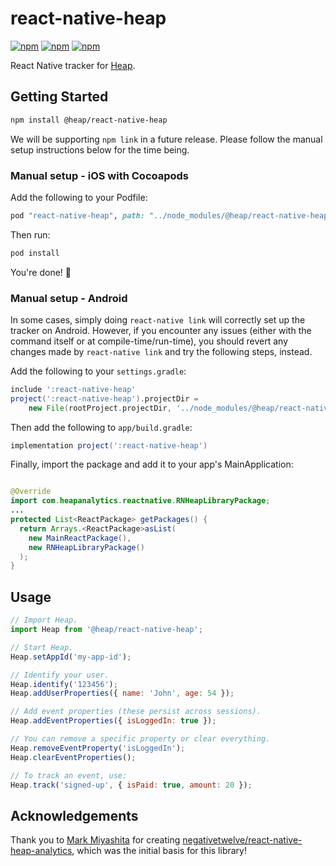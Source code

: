 # react-native-heap

[![npm](https://img.shields.io/npm/v/@heap/react-native-heap.svg)](https://www.npmjs.com/package/@heap/react-native-heap)
[![npm](https://img.shields.io/npm/dt/@heap/react-native-heap.svg)](https://www.npmjs.com/package/@heap/react-native-heap)
[![npm](https://img.shields.io/npm/l/@heap/react-native-heap.svg)](https://github.com/heap/react-native-heap/blob/master/LICENSE)

React Native tracker for [Heap](https://heapanalytics.com).

## Getting Started

```bash
npm install @heap/react-native-heap
```

We will be supporting `npm link` in a future release. Please follow the manual setup instructions below for the time being.

### Manual setup - iOS with Cocoapods

Add the following to your Podfile:

```ruby
pod "react-native-heap", path: "../node_modules/@heap/react-native-heap"
```

Then run:

```bash
pod install
```

You're done! :tada:

### Manual setup - Android

In some cases, simply doing `react-native link` will correctly set up the tracker on Android.
However, if you encounter any issues (either with the command itself or at compile-time/run-time),
you should revert any changes made by `react-native link` and try the following steps, instead.

Add the following to your `settings.gradle`:

```groovy
include ':react-native-heap'
project(':react-native-heap').projectDir =
    new File(rootProject.projectDir, '../node_modules/@heap/react-native-heap/android')
```

Then add the following to `app/build.gradle`:

```groovy
implementation project(':react-native-heap')
```

Finally, import the package and add it to your app's MainApplication:

```java

@Override
import com.heapanalytics.reactnative.RNHeapLibraryPackage;
...
protected List<ReactPackage> getPackages() {
  return Arrays.<ReactPackage>asList(
    new MainReactPackage(),
    new RNHeapLibraryPackage()
  );
}
```

## Usage

```js
// Import Heap.
import Heap from '@heap/react-native-heap';

// Start Heap.
Heap.setAppId('my-app-id');

// Identify your user.
Heap.identify('123456');
Heap.addUserProperties({ name: 'John', age: 54 });

// Add event properties (these persist across sessions).
Heap.addEventProperties({ isLoggedIn: true });

// You can remove a specific property or clear everything.
Heap.removeEventProperty('isLoggedIn');
Heap.clearEventProperties();

// To track an event, use:
Heap.track('signed-up', { isPaid: true, amount: 20 });
```

## Acknowledgements

Thank you to [Mark Miyashita](https://github.com/negativetwelve) for creating [negativetwelve/react-native-heap-analytics](https://github.com/negativetwelve/react-native-heap-analytics), which was the initial basis for this library!
